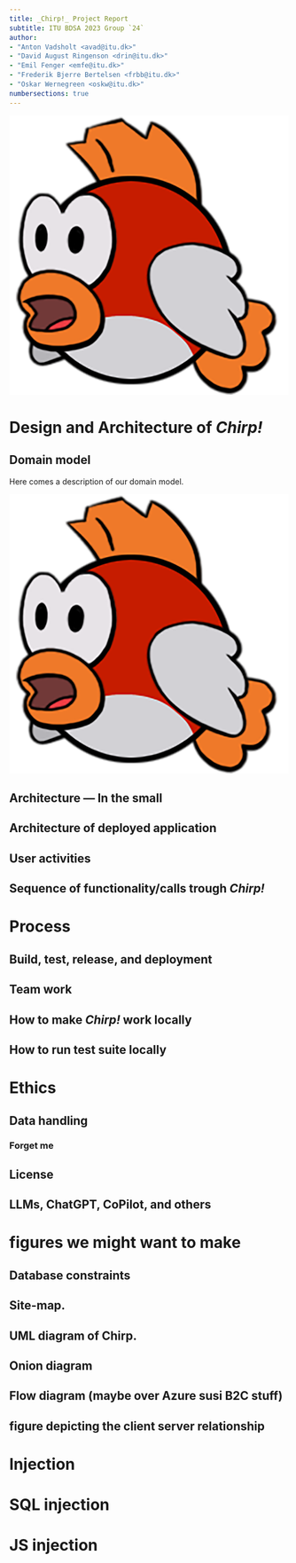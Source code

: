 ```yaml
---
title: _Chirp!_ Project Report
subtitle: ITU BDSA 2023 Group `24`
author:
- "Anton Vadsholt <avad@itu.dk>"
- "David August Ringenson <drin@itu.dk>"
- "Emil Fenger <emfe@itu.dk>"
- "Frederik Bjerre Bertelsen <frbb@itu.dk>"
- "Oskar Wernegreen <oskw@itu.dk>"
numbersections: true
---
```

![Chirp logo](/docs/images/ChirpLogo.png)

# Design and Architecture of _Chirp!_

## Domain model

Here comes a description of our domain model.

![Illustration of the _Chirp!_ data model as UML class diagram.](/docs/images/ChirpLogo.png)

## Architecture — In the small

## Architecture of deployed application

## User activities

## Sequence of functionality/calls trough _Chirp!_

# Process

## Build, test, release, and deployment

## Team work

## How to make _Chirp!_ work locally

## How to run test suite locally

# Ethics
## Data handling
### Forget me

## License

## LLMs, ChatGPT, CoPilot, and others

# figures we might want to make
## Database constraints
## Site-map.
## UML diagram of Chirp.
## Onion diagram
## Flow diagram (maybe over Azure susi B2C stuff)
## figure depicting the client server relationship

# Injection
# SQL injection
# JS injection